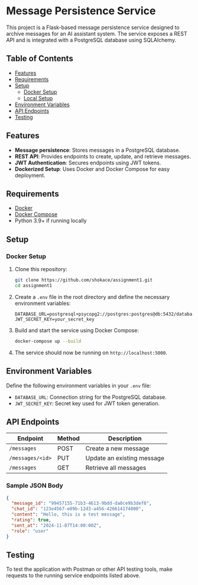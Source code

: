 # Message Persistence Service

This project is a Flask-based message persistence service designed to archive messages for an AI assistant system. The service exposes a REST API and is integrated with a PostgreSQL database using SQLAlchemy. 

## Table of Contents
- [Features](#features)
- [Requirements](#requirements)
- [Setup](#setup)
  - [Docker Setup](#docker-setup)
  - [Local Setup](#local-setup)
- [Environment Variables](#environment-variables)
- [API Endpoints](#api-endpoints)
- [Testing](#testing)

## Features

- **Message persistence**: Stores messages in a PostgreSQL database.
- **REST API**: Provides endpoints to create, update, and retrieve messages.
- **JWT Authentication**: Secures endpoints using JWT tokens.
- **Dockerized Setup**: Uses Docker and Docker Compose for easy deployment.

## Requirements

- [Docker](https://www.docker.com/get-started)
- [Docker Compose](https://docs.docker.com/compose/install/)
- Python 3.9+ if running locally

## Setup

### Docker Setup

1. Clone this repository:
    ```bash
    git clone https://github.com/shokace/assignment1.git
    cd assignment1
    ```

2. Create a `.env` file in the root directory and define the necessary environment variables:
    ```env
    DATABASE_URL=postgresql+psycopg2://postgres:postgres@db:5432/database_as1
    JWT_SECRET_KEY=your_secret_key
    ```

3. Build and start the service using Docker Compose:
    ```bash
    docker-compose up --build
    ```

4. The service should now be running on `http://localhost:5000`.

## Environment Variables

Define the following environment variables in your `.env` file:

- `DATABASE_URL`: Connection string for the PostgreSQL database.
- `JWT_SECRET_KEY`: Secret key used for JWT token generation.

## API Endpoints

| Endpoint           | Method | Description                   |
|--------------------|--------|-------------------------------|
| `/messages`        | POST   | Create a new message          |
| `/messages/<id>`   | PUT    | Update an existing message    |
| `/messages`        | GET    | Retrieve all messages         |

### Sample JSON Body

```json
{
  "message_id": "99457155-71b3-4613-9bdd-da0ce9b3def8",
  "chat_id": "123e4567-e89b-12d3-a456-426614174000",
  "content": "Hello, this is a test message",
  "rating": true,
  "sent_at": "2024-11-07T14:00:00Z",
  "role": "user"
}
```

## Testing

To test the application with Postman or other API testing tools, make requests to the running service endpoints listed above.
